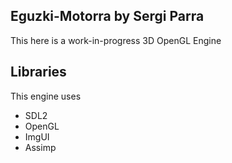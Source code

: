 ## Eguzki-Motorra by Sergi Parra
This here is a work-in-progress 3D OpenGL Engine

## Libraries
This engine uses
- SDL2
- OpenGL
- ImgUI
- Assimp